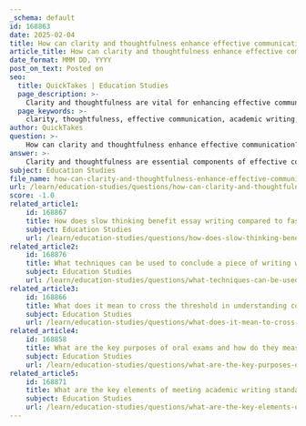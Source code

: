 ```yaml
---
_schema: default
id: 168863
date: 2025-02-04
title: How can clarity and thoughtfulness enhance effective communication?
article_title: How can clarity and thoughtfulness enhance effective communication?
date_format: MMM DD, YYYY
post_on_text: Posted on
seo:
  title: QuickTakes | Education Studies
  page_description: >-
    Clarity and thoughtfulness are vital for enhancing effective communication by promoting understanding, engagement, and relationship-building, especially in academic and professional contexts.
  page_keywords: >-
    clarity, thoughtfulness, effective communication, academic writing, precise language, building relationships, persuasive communication, engagement, robust conclusions, comprehension
author: QuickTakes
question: >-
    How can clarity and thoughtfulness enhance effective communication?
answer: >-
    Clarity and thoughtfulness are essential components of effective communication, particularly in academic and professional contexts. Here’s how they enhance communication:\n\n1. **Effective Communication of Ideas**: Clarity ensures that the writer's or speaker's ideas are presented in a straightforward manner. This is crucial for helping the audience understand complex concepts. When arguments are structured clearly, it allows readers or listeners to follow the line of reasoning without confusion. This is especially important in academic writing, where intricate ideas must be conveyed succinctly.\n\n2. **Use of Precise Language**: Thoughtfulness in communication involves choosing words carefully and using specific terminology. Precision helps eliminate ambiguity, allowing the audience to grasp the intended message accurately. In academic writing, vague language can lead to misinterpretation of research or arguments, which can undermine the effectiveness of the communication.\n\n3. **Clarity in Writing**: Clarity in writing stems from clear thinking and a solid understanding of the topic. When a writer has a clear grasp of their subject, they can articulate their thoughts more effectively, leading to better communication. This clarity is not only beneficial for the audience but also aids the writer in organizing their thoughts and arguments logically.\n\n4. **Building Relationships**: In interpersonal communication, clarity and thoughtfulness foster trust and understanding. Effective communication is fundamental for creating and maintaining relationships, both personal and professional. When individuals communicate clearly and thoughtfully, they can resolve conflicts and misunderstandings, leading to stronger relationships.\n\n5. **Engagement and Persuasiveness**: Clear and thoughtful communication engages the audience more effectively. When ideas are presented clearly, the audience is more likely to be persuaded by the arguments made. This is particularly important in persuasive writing and speaking, where the goal is to convince the audience of a particular viewpoint.\n\n6. **Robust Conclusions**: Thoughtfulness in communication allows for the development of robust conclusions. When arguments are presented clearly and thoughtfully, the audience can better understand the implications and significance of the ideas discussed, leading to more impactful conclusions.\n\nIn summary, clarity and thoughtfulness enhance effective communication by ensuring that ideas are conveyed accurately and understandably, fostering engagement, building relationships, and leading to more persuasive and impactful messages. These elements are particularly vital in academic writing and presentations, where the complexity of ideas requires careful articulation to ensure comprehension.
subject: Education Studies
file_name: how-can-clarity-and-thoughtfulness-enhance-effective-communication.md
url: /learn/education-studies/questions/how-can-clarity-and-thoughtfulness-enhance-effective-communication
score: -1.0
related_article1:
    id: 168867
    title: How does slow thinking benefit essay writing compared to fast thinking?
    subject: Education Studies
    url: /learn/education-studies/questions/how-does-slow-thinking-benefit-essay-writing-compared-to-fast-thinking
related_article2:
    id: 168876
    title: What techniques can be used to conclude a piece of writing with impact?
    subject: Education Studies
    url: /learn/education-studies/questions/what-techniques-can-be-used-to-conclude-a-piece-of-writing-with-impact
related_article3:
    id: 168866
    title: What does it mean to cross the threshold in understanding complex ideas?
    subject: Education Studies
    url: /learn/education-studies/questions/what-does-it-mean-to-cross-the-threshold-in-understanding-complex-ideas
related_article4:
    id: 168858
    title: What are the key purposes of oral exams and how do they measure a student's abilities?
    subject: Education Studies
    url: /learn/education-studies/questions/what-are-the-key-purposes-of-oral-exams-and-how-do-they-measure-a-students-abilities
related_article5:
    id: 168871
    title: What are the key elements of meeting academic writing standards?
    subject: Education Studies
    url: /learn/education-studies/questions/what-are-the-key-elements-of-meeting-academic-writing-standards
---
```


&nbsp;